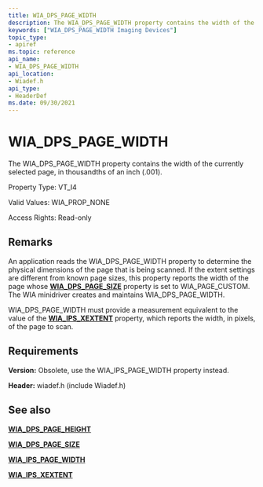 ```yaml
---
title: WIA_DPS_PAGE_WIDTH
description: The WIA_DPS_PAGE_WIDTH property contains the width of the currently selected page, in thousandths of an inch (.001).
keywords: ["WIA_DPS_PAGE_WIDTH Imaging Devices"]
topic_type:
- apiref
ms.topic: reference
api_name:
- WIA_DPS_PAGE_WIDTH
api_location:
- Wiadef.h
api_type:
- HeaderDef
ms.date: 09/30/2021
---
```


# WIA_DPS_PAGE_WIDTH

The WIA_DPS_PAGE_WIDTH property contains the width of the currently selected page, in thousandths of an inch (.001).

Property Type: VT_I4

Valid Values: WIA_PROP_NONE

Access Rights: Read-only

## Remarks

An application reads the WIA_DPS_PAGE_WIDTH property to determine the physical dimensions of the page that is being scanned. If the extent settings are different from known page sizes, this property reports the width of the page whose [**WIA_DPS_PAGE_SIZE**](wia-dps-page-size.md) property is set to WIA_PAGE_CUSTOM. The WIA minidriver creates and maintains WIA_DPS_PAGE_WIDTH.

WIA_DPS_PAGE_WIDTH must provide a measurement equivalent to the value of the [**WIA_IPS_XEXTENT**](wia-ips-xextent.md) property, which reports the width, in pixels, of the page to scan.

## Requirements

**Version:** Obsolete, use the WIA_IPS_PAGE_WIDTH property instead.

**Header:** wiadef.h (include Wiadef.h)

## See also

[**WIA_DPS_PAGE_HEIGHT**](wia-dps-page-height.md)

[**WIA_DPS_PAGE_SIZE**](wia-dps-page-size.md)

[**WIA_IPS_PAGE_WIDTH**](wia-ips-page-width.md)

[**WIA_IPS_XEXTENT**](wia-ips-xextent.md)
